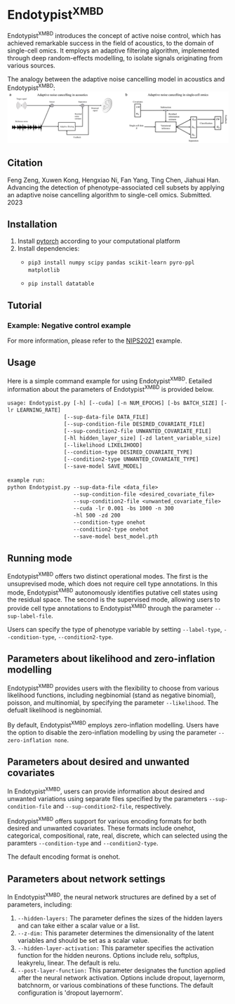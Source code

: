 # Endotypist<sup>XMBD</sup>
 Endotypist<sup>XMBD</sup> introduces the concept of active noise control, which has achieved remarkable success in the field of acoustics, to the domain of single-cell omics. It employs an adaptive filtering algorithm, implemented through deep random-effects modelling, to isolate signals originating from various sources.

The analogy between the adaptive noise cancelling model in acoustics and Endotypist<sup>XMBD</sup>:
 ![The analogy between the adaptive noise cancelling methods of acoustics and Endotypist<sup>XMBD</sup>](./anc_cover.png)

## Citation
Feng Zeng, Xuwen Kong, Hengxiao Ni, Fan Yang, Ting Chen, Jiahuai Han. Advancing the detection of phenotype-associated cell subsets by applying an adaptive noise cancelling algorithm to single-cell omics. Submitted. 2023

## Installation
1. Install [pytorch](https://pytorch.org/get-started/locally/) according to your computational platform
2. Install dependencies:
    - `pip3 install numpy scipy pandas scikit-learn pyro-ppl matplotlib`

    - `pip install datatable`


## Tutorial

### Example: Negative control example
For more information, please refer to the [NIPS2021](./tutorial/nips2021_bmmc_donor1_shuffle_tutorial.ipynb) example.


## Usage
Here is a simple command example for using Endotypist<sup>XMBD</sup>. Eetailed information about the parameters of Endotypist<sup>XMBD</sup> is provided below. 
```
usage: Endotypist.py [-h] [--cuda] [-n NUM_EPOCHS] [-bs BATCH_SIZE] [-lr LEARNING_RATE]
                  [--sup-data-file DATA_FILE] 
                  [--sup-condition-file DESIRED_COVARIATE_FILE]
                  [--sup-condition2-file UNWANTED_COVARIATE_FILE]
                  [-hl hidden_layer_size] [-zd latent_variable_size]
                  [--likelihood LIKELIHOOD]
                  [--condition-type DESIRED_COVARIATE_TYPE]
                  [--condition2-type UNWANTED_COVARIATE_TYPE]
                  [--save-model SAVE_MODEL]

example run: 
python Endotypist.py --sup-data-file <data_file> 
                     --sup-condition-file <desired_covariate_file>
                     --sup-condition2-file <unwanted_covariate_file> 
                     --cuda -lr 0.001 -bs 1000 -n 300
                     -hl 500 -zd 200
                     --condition-type onehot
                     --condition2-type onehot
                     --save-model best_model.pth

```


## Running mode

Endotypist<sup>XMBD</sup> offers two distinct operational modes. The first is the unsuprevised mode, which does not require cell type annotations. In this mode, Endotypist<sup>XMBD</sup> autonomously identifies putative cell states using the residual space. The second is the supervised mode, allowing users to provide cell type annotations to Endotypist<sup>XMBD</sup> through the parameter `--sup-label-file`.

Users can specify the type of phenotype variable by setting `--label-type`, `--condition-type`, `--condition2-type`.


## Parameters about likelihood and zero-inflation modelling 
Endotypist<sup>XMBD</sup> provides users with the flexibility to choose from various likelihood functions, including negbinomial (stand as negative binomial), poisson, and multinomial, by specifying  the parameter `--likelihood`. The defualt likelihood is negbinomial. 

By default, Endotypist<sup>XMBD</sup> employs zero-inflation modelling. Users have the option to disable the zero-inflation modelling by using the parameter `--zero-inflation none`.

## Parameters about desired and unwanted covariates
In Endotypist<sup>XMBD</sup>, users can provide information about desired and unwanted variations using separate files specified by the parameters `--sup-condition-file` and `--sup-condition2-file`, respectively. 

Endotypist<sup>XMBD</sup> offers support for various encoding formats for both desired and unwanted covariates. These formats include onehot, categorical, compositional, rate, real, discrete, which can selected using the paramters `--condition-type` and `--condition2-type`.

The default encoding format is onehot. 

## Parameters about network settings
In Endotypist<sup>XMBD</sup>, the neural network structures are defined by a set of parameters, including:
1. `--hidden-layers:` The parameter defines the sizes of the hidden layers and can take either a scalar value or a list.
2. `--z-dim:` This parameter determines the dimensionality of the latent variables and should be set as a scalar value.
3. `--hidden-layer-activation:` This parameter specifies the activation function for the hidden neurons. Options include relu, softplus, leakyrelu, linear. The default is relu. 
4. `--post-layer-function:` This parameter designates the function applied after the neural network activation. Options include dropout, layernorm, batchnorm, or various combinations of these functions. The default configuration is 'dropout layernorm'.

